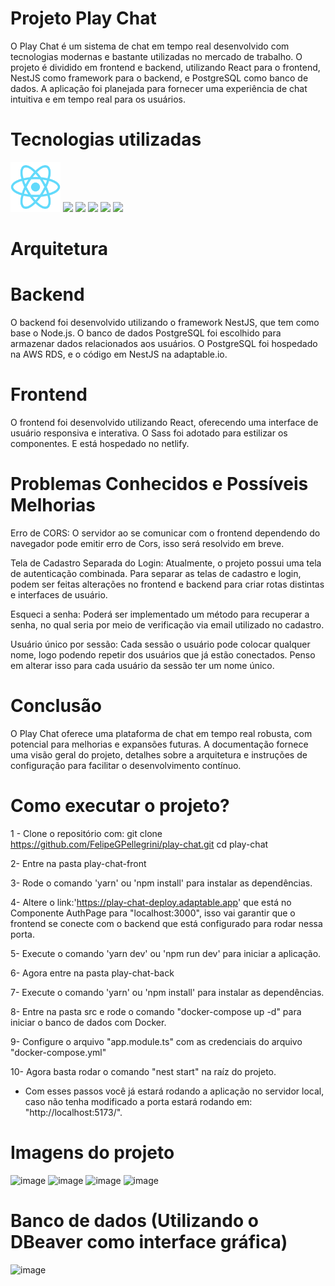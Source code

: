 # Projeto Play Chat

O Play Chat é um sistema de chat em tempo real desenvolvido com tecnologias modernas e bastante utilizadas no mercado de trabalho. O projeto é dividido em frontend e backend, utilizando React para o frontend, NestJS como framework para o backend, e PostgreSQL como banco de dados. A aplicação foi planejada para fornecer uma experiência de chat intuitiva e em tempo real para os usuários.

# Tecnologias utilizadas

<div display="flex" padding-left="140px">
  <img width="80px" src="https://raw.githubusercontent.com/devicons/devicon/1119b9f84c0290e0f0b38982099a2bd027a48bf1/icons/react/react-original.svg">
<img width="80px" src="https://sass-lang.com/assets/img/styleguide/seal-color.png">
<img width="80px"  src="https://raw.githubusercontent.com/microsoft/TypeScript-Website/f407e1ae19e5e990d9901ac8064a32a8cc60edf0/packages/typescriptlang-org/static/branding/ts-logo-512.svg">
<img width="80px" src="https://seeklogo.com/images/N/nodejs-logo-54107C5EDD-seeklogo.com.png?v=638179441380000000">
<img width="80px"  src="https://upload.wikimedia.org/wikipedia/commons/thumb/a/a8/NestJS.svg/1200px-NestJS.svg.png">
<img width="80px" src="https://upload.wikimedia.org/wikipedia/commons/thumb/2/29/Postgresql_elephant.svg/993px-Postgresql_elephant.svg.png">
</div>



# Arquitetura

# Backend

O backend foi desenvolvido utilizando o framework NestJS, que tem como base o Node.js. O banco de dados PostgreSQL foi escolhido para armazenar dados relacionados aos usuários.
O PostgreSQL foi hospedado na AWS RDS, e o código em NestJS na adaptable.io.

# Frontend

O frontend foi desenvolvido utilizando React, oferecendo uma interface de usuário responsiva e interativa. O Sass foi adotado para estilizar os componentes. E está hospedado no netlify.

# Problemas Conhecidos e Possíveis Melhorias

Erro de CORS: O servidor ao se comunicar com o frontend dependendo do navegador pode emitir erro de Cors, isso será resolvido em breve.

Tela de Cadastro Separada do Login: Atualmente, o projeto possui uma tela de autenticação combinada. Para separar as telas de cadastro e login, podem ser feitas alterações no frontend e backend para criar rotas distintas e interfaces de usuário.

Esqueci a senha: Poderá ser implementado um método para recuperar a senha, no qual seria por meio de verificação via email utilizado no cadastro.

Usuário único por sessão: Cada sessão o usuário pode colocar qualquer nome, logo podendo repetir dos usuários que já estão conectados. Penso em alterar isso para cada usuário da sessão ter um nome único.

# Conclusão 

O Play Chat oferece uma plataforma de chat em tempo real robusta, com potencial para melhorias e expansões futuras. A documentação fornece uma visão geral do projeto, detalhes sobre a arquitetura e instruções de configuração para facilitar o desenvolvimento contínuo.

# Como executar o projeto?

1 - Clone o repositório com: git clone https://github.com/FelipeGPellegrini/play-chat.git
                             cd play-chat

2- Entre na pasta play-chat-front

3- Rode o comando 'yarn' ou 'npm install' para instalar as dependências.

4- Altere o link:'https://play-chat-deploy.adaptable.app' que está no Componente AuthPage para "localhost:3000", isso vai garantir que o frontend se conecte com o backend que está configurado para rodar nessa porta.

5- Execute o comando 'yarn dev' ou 'npm run dev' para iniciar a aplicação.

6- Agora entre na pasta play-chat-back

7- Execute o comando 'yarn' ou 'npm install' para instalar as dependências.

8- Entre na pasta src e rode o comando "docker-compose up -d" para iniciar o banco de dados com Docker.

9- Configure o arquivo "app.module.ts" com as credenciais do arquivo "docker-compose.yml"

10- Agora basta rodar o comando "nest start" na raíz do projeto.

- Com esses passos você já estará rodando a aplicação no servidor local, caso não tenha modificado a porta estará rodando em: "http://localhost:5173/".


# Imagens do projeto

![image](https://github.com/FelipeGPellegrini/play-chat/assets/107892258/402ddb7c-0750-493f-95bc-bc6be4a14c09)
![image](https://github.com/FelipeGPellegrini/play-chat/assets/107892258/43b60143-6d68-4c80-8078-0305c1c7a5f8)
![image](https://github.com/FelipeGPellegrini/play-chat/assets/107892258/53eec75e-1f63-4486-9ab0-7bdb0a8baf4f)
![image](https://github.com/FelipeGPellegrini/play-chat/assets/107892258/3194c5a6-8794-4348-bb77-8501aeb15dd8)

# Banco de dados (Utilizando o DBeaver como interface gráfica)
![image](https://github.com/FelipeGPellegrini/play-chat/assets/107892258/68427aae-83c1-41c5-ae2d-82274247ca4c)




